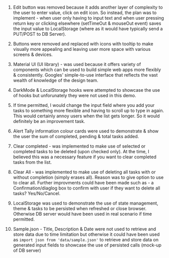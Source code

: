1. Edit button was removed because it adds another layer of complexity to the user to enter value, click on edit icon. So instead, the plan was to implement - when user only having to input text and when user pressing return key or clicking elsewhere (setTimeOut & mouseOut event) saves the input value to LocalStorage (where as it would have typically send a PUT/POST to DB Server).

2. Buttons were removed and replaced with icons with tooltip to make visually more appealing and leaving user more space with various screens & devices.

3. Material UI (UI library) - was used because it offers variety of components which can be used to build simple web apps more flexibly & consistently. Googles' simple-to-use interface that reflects the vast wealth of knowledge of the design team.

4. DarkMode & LocalStorage hooks were attempted to showcase the use of hooks but unforunately they were not used in this demo. 

5. If time permitted, I would change the input field where you add your tasks to something more flexible and having to scroll up to type in again. This would certainly annoy users when the list gets longer. So it would definitely be an improvement task.

6. Alert Tally information colour cards were used to demonstrate & show the user the sum of completed, pending & total tasks added.

7. Clear completed - was implemented to make use of selected or completed tasks to be deleted (upon checked only). At the time, I believed this was a necessary feature if you want to clear completed tasks from the list.

8. Clear All - was implemented to make use of deleting all tasks with or without completion (simply erases all). Reason was to give option to use to clear all.
Further improvments could have been made such as - a Confirmation/diaglog box to confirm with user if they want to delete all tasks? Yes/No/Cancel.

9. LocalStorage was used to demonstrate the use of state management, theme & tasks to be persisted when refreshed or close browser. Otherwise DB server would have been used in real scenario if time permitted.

10. Sample.json - Title, Description & Date were not used to retrieve and store data due to time limitation but otherwise it could have been used as `import json from 'data/sample.json'` to retrieve and store data on generated input fields to showcase the use of persisted calls (mock-up of DB server)
